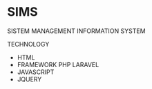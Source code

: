 # SIMS

SISTEM MANAGEMENT INFORMATION SYSTEM

TECHNOLOGY 
- HTML
- FRAMEWORK PHP LARAVEL
- JAVASCRIPT
- JQUERY 



